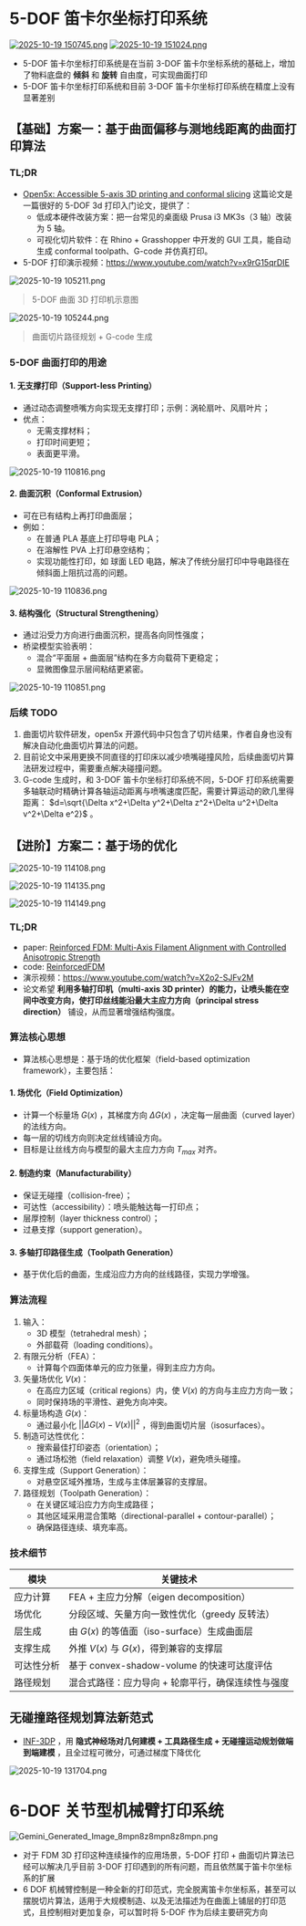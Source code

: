 # 5-DOF 笛卡尔坐标打印系统
[![ 2025-10-19 150745.png](https://s2.loli.net/2025/10/19/iG3RYnNyx9MHDhz.png)](https://www.youtube.com/watch?v=x9rG15qrDIE)
[![ 2025-10-19 151024.png](https://s2.loli.net/2025/10/19/CSHTUFonvBmLeZa.png)](https://www.youtube.com/watch?v=X2o2-SJFv2M)

- 5-DOF 笛卡尔坐标打印系统是在当前 3-DOF 笛卡尔坐标系统的基础上，增加了物料底盘的 **倾斜** 和 **旋转** 自由度，可实现曲面打印
- 5-DOF 笛卡尔坐标打印系统和目前 3-DOF 笛卡尔坐标打印系统在精度上没有显著差别
## 【基础】方案一：基于曲面偏移与测地线距离的曲面打印算法
### TL;DR
- [Open5x: Accessible 5-axis 3D printing and conformal slicing](https://arxiv.org/pdf/2202.11426) 这篇论文是一篇很好的 5-DOF 3d 打印入门论文，提供了：
  - 低成本硬件改装方案：把一台常见的桌面级 Prusa i3 MK3s（3 轴）改装为 5 轴。
  - 可视化切片软件：在 Rhino + Grasshopper 中开发的 GUI 工具，能自动生成 conformal toolpath、G-code 并仿真打印。
- 5-DOF 打印演示视频：https://www.youtube.com/watch?v=x9rG15qrDIE

![ 2025-10-19 105211.png](https://s2.loli.net/2025/10/19/fXwmNaJzxBDAd4j.png)
> 5-DOF 曲面 3D 打印机示意图

![ 2025-10-19 105244.png](https://s2.loli.net/2025/10/19/dfFhAVzl6Ckpecg.png)
> 曲面切片路径规划 + G-code 生成

### 5-DOF 曲面打印的用途
#### 1. 无支撑打印（Support-less Printing）
- 通过动态调整喷嘴方向实现无支撑打印；示例：涡轮扇叶、风扇叶片；
- 优点：
  - 无需支撑材料；
  - 打印时间更短；
  - 表面更平滑。

![ 2025-10-19 110816.png](https://s2.loli.net/2025/10/19/qIdayfr6Nl2CuL8.png)

#### 2. 曲面沉积（Conformal Extrusion）
- 可在已有结构上再打印曲面层；
- 例如：
  - 在普通 PLA 基底上打印导电 PLA；
  - 在溶解性 PVA 上打印悬空结构；
  - 实现功能性打印，如 球面 LED 电路，解决了传统分层打印中导电路径在倾斜面上阻抗过高的问题。

![ 2025-10-19 110836.png](https://s2.loli.net/2025/10/19/epF92UthLXbkTw4.png)

#### 3. 结构强化（Structural Strengthening）
- 通过沿受力方向进行曲面沉积，提高各向同性强度；
- 桥梁模型实验表明：
  - 混合“平面层 + 曲面层”结构在多方向载荷下更稳定；
  - 显微图像显示层间粘结更紧密。
 
![ 2025-10-19 110851.png](https://s2.loli.net/2025/10/19/4T8wcryNuYbjMVq.png)

### 后续 TODO
1. 曲面切片软件研发，open5x 开源代码中只包含了切片结果，作者自身也没有解决自动化曲面切片算法的问题。
2. 目前论文中采用更换不同直径的打印床以减少喷嘴碰撞风险，后续曲面切片算法研发过程中，需要重点解决碰撞问题。
3. G-code 生成时，和 3-DOF 笛卡尔坐标打印系统不同，5-DOF 打印系统需要多轴联动时精确计算各轴运动距离与喷嘴速度匹配，需要计算运动的欧几里得距离： $d=\sqrt{\Delta x^2+\Delta y^2+\Delta z^2+\Delta u^2+\Delta v^2+\Delta e^2}$ 。

## 【进阶】方案二：基于场的优化

![ 2025-10-19 114108.png](https://s2.loli.net/2025/10/19/W2mprqIGDXLsz35.png)

![ 2025-10-19 114135.png](https://s2.loli.net/2025/10/19/jHASmsWbnDai5Ic.png)

![ 2025-10-19 114149.png](https://s2.loli.net/2025/10/19/5ISHKYhwvaQtODU.png)
### TL;DR
- paper: [Reinforced FDM: Multi-Axis Filament Alignment with Controlled  Anisotropic Strength](https://mewangcl.github.io/pubs/SIGAsia2020ReinforcedFDM.pdf)
- code: [ReinforcedFDM](https://github.com/GuoxinFang/ReinforcedFDM)
- 演示视频：https://www.youtube.com/watch?v=X2o2-SJFv2M
- 论文希望 **利用多轴打印机（multi-axis 3D printer）的能力，让喷头能在空间中改变方向，使打印丝线能沿最大主应力方向（principal stress direction）** 铺设，从而显著增强结构强度。
### 算法核心思想
- 算法核心思想是：基于场的优化框架（field-based optimization framework），主要包括：
#### 1. 场优化（Field Optimization）
- 计算一个标量场 $G(x)$ ，其梯度方向 $\Delta G(x)$ ，决定每一层曲面（curved layer）的法线方向。
- 每一层的切线方向则决定丝线铺设方向。
- 目标是让丝线方向与模型的最大主应力方向 $T_{max}$ 对齐。
#### 2. 制造约束（Manufacturability）
- 保证无碰撞（collision-free）；
- 可达性（accessibility）：喷头能触达每一打印点；
- 层厚控制（layer thickness control）；
- 过悬支撑（support generation）。
#### 3. 多轴打印路径生成（Toolpath Generation）
- 基于优化后的曲面，生成沿应力方向的丝线路径，实现力学增强。
### 算法流程
1. 输入：
    - 3D 模型（tetrahedral mesh）；
    - 外部载荷（loading conditions）。
2. 有限元分析（FEA）：
    - 计算每个四面体单元的应力张量，得到主应力方向。
3. 矢量场优化 $V(x)$：
    - 在高应力区域（critical regions）内，使 $V(x)$ 的方向与主应力方向一致；
    - 同时保持场的平滑性、避免方向冲突。
4. 标量场构造 $G(x)$：
    - 通过最小化 $||\Delta G(x)-V(x)||^2$ ，得到曲面切片层（isosurfaces）。
5. 制造可达性优化：
    - 搜索最佳打印姿态（orientation）；
    - 通过场松弛（field relaxation）调整 $V(x)$，避免喷头碰撞。
6. 支撑生成（Support Generation）：
    - 对悬空区域外推场，生成与主体层兼容的支撑层。
7. 路径规划（Toolpath Generation）：
    - 在关键区域沿应力方向生成路径；
    - 其他区域采用混合策略（directional-parallel + contour-parallel）；
    - 确保路径连续、填充率高。
### 技术细节
模块	|关键技术
---|---
应力计算|	FEA + 主应力分解（eigen decomposition）
场优化|	分段区域、矢量方向一致性优化（greedy 反转法）
层生成	|由 $G(x)$ 的等值面（iso-surface）生成曲面层
支撑生成	|外推 $V(x)$ 与 $G(x)$，得到兼容的支撑层
可达性分析|	基于 convex-shadow-volume 的快速可达度评估
路径规划|	混合式路径：应力导向 + 轮廓平行，确保连续性与强度
## 无碰撞路径规划算法新范式
- [INF-3DP](https://arxiv.org/pdf/2509.05345) ，用 **隐式神经场对几何建模 + 工具路径生成 + 无碰撞运动规划做端到端建模** ，且全过程可微分，可通过梯度下降优化

![ 2025-10-19 131704.png](https://s2.loli.net/2025/10/19/TRkJAOoDWujaYF6.png)

# 6-DOF 关节型机械臂打印系统
![Gemini_Generated_Image_8mpn8z8mpn8z8mpn.png](https://s2.loli.net/2025/10/19/9emSF7PZUvI5oVl.png)

- 对于 FDM 3D 打印这种连续操作的应用场景，5-DOF 打印 + 曲面切片算法已经可以解决几乎目前 3-DOF 打印遇到的所有问题，而且依然属于笛卡尔坐标系的扩展
- 6 DOF 机械臂控制是一种全新的打印范式，完全脱离笛卡尔坐标系，甚至可以摆脱切片算法，适用于大规模制造、以及无法描述为在曲面上铺层的打印范式，且控制相对更加复杂，可以暂时将 5-DOF 作为后续主要研究方向
